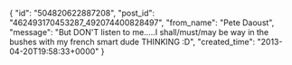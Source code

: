  {
   "id": "504820622887208",
   "post_id": "462493170453287_492074400828497",
   "from_name": "Pete Daoust",
   "message": "But DON'T listen to me.....I shall/must/may be way in the bushes with my french smart dude THINKING  :D",
   "created_time": "2013-04-20T19:58:33+0000"
 }
